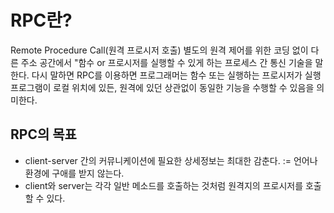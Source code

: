 # RPC란?

Remote Procedure Call(원격 프로시저 호출)
별도의 원격 제어를 위한 코딩 없이 다른 주소 공간에서 "함수 or 프로시저를 실행할 수 있게 하는 프로세스 간 통신 기술을 말한다.
다시 말하면 RPC를 이용하면 프로그래머는 함수 또는 실행하는 프로시저가 실행 프로그램이 로컬 위치에 있든, 원격에 있던 상관없이 동일한 기능을 수행할 수 있음을 의미한다.

## RPC의 목표
- client-server 간의 커뮤니케이션에 필요한 상세정보는 최대한 감춘다. := 언어나 환경에 구애를 받지 않는다.
- client와 server는 각각 일반 메소드를 호출하는 것처럼 원격지의 프로시저를 호출할 수 있다.